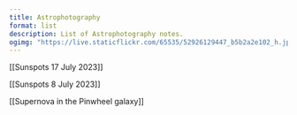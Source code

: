 ```yaml
---
title: Astrophotography
format: list
description: List of Astrophotography notes.
ogimg: "https://live.staticflickr.com/65535/52926129447_b5b2a2e102_h.jpg"
---
```


[[Sunspots 17 July 2023]]

[[Sunspots 8 July 2023]]

[[Supernova in the Pinwheel galaxy]]
